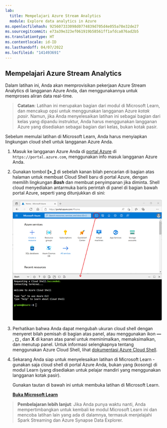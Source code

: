 ```yaml
---
lab:
  title: Mempelajari Azure Stream Analytics
  module: Explore data analytics in Azure
ms.openlocfilehash: 925607333098d0774839d705d4e055a78e32de27
ms.sourcegitcommit: e73a39e323ef061919b58561ff1afdca876ad2b5
ms.translationtype: HT
ms.contentlocale: id-ID
ms.lasthandoff: 04/07/2022
ms.locfileid: "141493691"
---
```

## <a name="explore-azure-stream-analytics"></a>Mempelajari Azure Stream Analytics

Dalam latihan ini, Anda akan memprovisikan pekerjaan Azure Stream Analytics di langganan Azure Anda, dan menggunakannya untuk memproses aliran data real-time.

> **Catatan**: Latihan ini merupakan bagian dari modul di Microsoft Learn, dan mencakup opsi untuk menggunakan langganan Azure *kotak pasir*. Namun, jika Anda menyelesaikan latihan ini sebagai bagian dari kelas yang dipandu instruktur, Anda harus menggunakan langganan Azure yang disediakan sebagai bagian dari kelas, bukan kotak pasir.

Sebelum memulai latihan di Microsoft Learn, Anda harus menyiapkan lingkungan cloud shell untuk langganan Azure Anda.

1. Masuk ke langganan Azure Anda di [portal Azure](https://portal.azure.com) di `https://portal.azure.com`, menggunakan info masuk langganan Azure Anda.
2. Gunakan tombol **[\>_]** di sebelah kanan bilah pencarian di bagian atas halaman untuk membuat Cloud Shell baru di portal Azure, dengan memilih lingkungan **_Bash_** dan membuat penyimpanan jika diminta. Shell cloud menyediakan antarmuka baris perintah di panel di bagian bawah portal Azure, seperti yang ditunjukkan di sini:

    ![Portal Azure dengan panel cloud shell](./images/cloud-shell.png)

3. Perhatikan bahwa Anda dapat mengubah ukuran cloud shell dengan menyeret bilah pemisah di bagian atas panel, atau menggunakan ikon **&#8212;** , **&#9723;** , dan **X** di kanan atas panel untuk meminimalkan, memaksimalkan, dan menutup panel. Untuk informasi selengkapnya tentang menggunakan Azure Cloud Shell, lihat [dokumentasi Azure Cloud Shell](https://docs.microsoft.com/azure/cloud-shell/overview).

4. Sekarang Anda siap untuk menyelesaikan latihan di Microsoft Learn - gunakan saja cloud shell di portal Azure Anda, bukan yang (kosong) di modul Learn (yang disediakan untuk pelajar mandiri yang menggunakan langganan kotak pasir).

    Gunakan tautan di bawah ini untuk membuka latihan di Microsoft Learn.

    **[Buka Microsoft Learn](https://docs.microsoft.com/learn/modules/explore-fundamentals-stream-processing/5-exercise-stream-analytics#create-azure-resources)**

> **Pembelajaran lebih lanjut**: Jika Anda punya waktu nanti, Anda mempertimbangkan untuk kembali ke modul Microsoft Learn ini dan mencoba latihan lain yang ada di dalamnya, termasuk menjelajahi Spark Streaming dan Azure Synapse Data Explorer.
